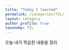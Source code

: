 ```yaml
---
title: "Today I learned"
permalink: /categories/TIL/
layout: category
author_profile: true
taxonomy: TIL
---
```


오늘 내가 학습한 내용을 정리